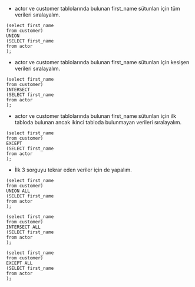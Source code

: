 - actor ve customer tablolarında bulunan first_name sütunları için tüm verileri sıralayalım.
```
(select first_name 
from customer)
UNION
(SELECT first_name 
from actor
);
```
- actor ve customer tablolarında bulunan first_name sütunları için kesişen verileri sıralayalım.
```
(select first_name 
from customer)
INTERSECT 
(SELECT first_name 
from actor
);
```
- actor ve customer tablolarında bulunan first_name sütunları için ilk tabloda bulunan ancak ikinci tabloda bulunmayan verileri sıralayalım.
```
(select first_name 
from customer)
EXCEPT
(SELECT first_name 
from actor
);
```
- İlk 3 sorguyu tekrar eden veriler için de yapalım.
```
(select first_name 
from customer)
UNION ALL
(SELECT first_name 
from actor
);
```
```
(select first_name 
from customer)
INTERSECT ALL
(SELECT first_name 
from actor
);
```
```
(select first_name 
from customer)
EXCEPT ALL
(SELECT first_name 
from actor
);
```
